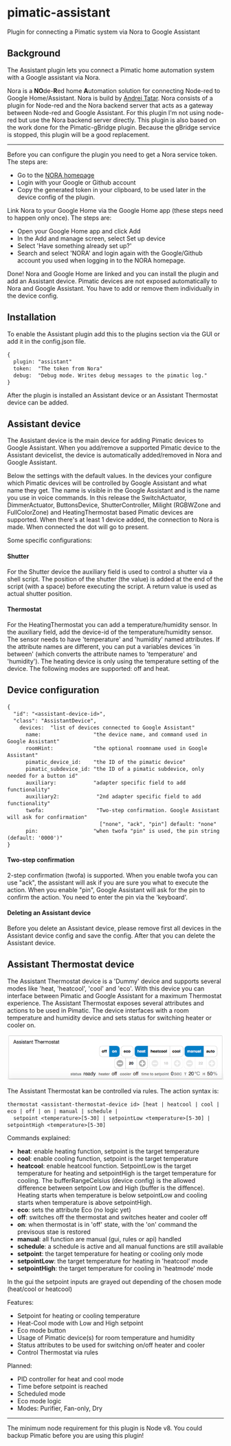 # pimatic-assistant
Plugin for connecting a Pimatic system via Nora to Google Assistant

Background
-------
The Assistant plugin lets you connect a Pimatic home automation system with a Google assistant via Nora.


Nora is a **NO**de-**R**ed home **A**utomation solution for connecting Node-red to Google Home/Assistant. Nora is build by [Andrei Tatar](https://github.com/andrei-tatar). Nora consists of a plugin for Node-red and the Nora backend server that acts as a gateway between Node-red and Google Assistant.
For this plugin I'm not using node-red but use the Nora backend server directly.
This plugin is also based on the work done for the Pimatic-gBridge plugin. Because the gBridge service is stopped, this plugin will be a good replacement.

------

Before you can configure the plugin you need to get a Nora service token. The steps are:

- Go to the [NORA homepage](https://node-red-google-home.herokuapp.com/)
- Login with your Google or Github account
- Copy the generated token in your clipboard, to be used later in the device config of the plugin.

Link Nora to your Google Home via the Google Home app (these steps need to happen only once).
The steps are:
- Open your Google Home app and click Add
- In the Add and manage screen, select Set up device
- Select 'Have something already set up?'
- Search and select 'NORA' and login again with the Google/Github account you used when logging in to the NORA homepage.

Done! Nora and Google Home are linked and you can install the plugin and add an Assistant device.
Pimatic devices are not exposed automatically to Nora and Google Assistant. You have to add or remove them individually in the device config.


Installation
------------
To enable the Assistant plugin add this to the plugins section via the GUI or add it in the config.json file.

```
{
  plugin: "assistant"
  token:  "The token from Nora"
  debug:  "Debug mode. Writes debug messages to the pimatic log."
}
```

After the plugin is installed an Assistant device or an Assistant Thermostat device can be added.

Assistant device
-----------------
The Assistant device is the main device for adding Pimatic devices to Google Assistant. When you add/remove a supported Pimatic device to the Assistant devicelist, the device is automatically added/removed in Nora and Google Assistant.

Below the settings with the default values. In the devices your configure which Pimatic devices will be controlled by Google Assistant and what name they get. The name is visible in the Google Assistant and is the name you use in voice commands.
In this release the SwitchActuator, DimmerActuator, ButtonsDevice, ShutterController, Milight (RGBWZone and FullColorZone) and HeatingThermostat based Pimatic devices are supported.
When there's at least 1 device added, the connection to Nora is made. When connected the dot will go to present.

Some specific configurations:
#### Shutter
For the Shutter device the auxiliary field is used to control a shutter via a shell script. The position of the shutter (the value) is added at the end of the script (with a space) before executing the script. A return value is used as actual shutter position.

#### Thermostat
For the HeatingThermostat you can add a temperature/humidity sensor. In the auxiliary field, add the device-id of the temperature/humidity sensor. The sensor needs to have 'temperature' and 'humidity' named attributes. If the attribute names are different, you can put a variables devices 'in between' (which converts the attribute names to 'temperature' and 'humidity').
The heating device is only using the temperature setting of the device.
The following modes are supported: off and heat.


Device configuration
-----------------

```
{
  "id": "<assistant-device-id>",
  "class": "AssistantDevice",
    devices:  "list of devices connected to Google Assistant"
      name:                 "the device name, and command used in Google Assistant"
      roomHint:             "the optional roomname used in Google Assistant"
      pimatic_device_id:    "the ID of the pimatic device"
      pimatic_subdevice_id: "the ID of a pimatic subdevice, only needed for a button id"
      auxiliary:            "adapter specific field to add functionality"
      auxiliary2:            "2nd adapter specific field to add functionality"
      twofa:                 "Two-step confirmation. Google Assistant will ask for confirmation"
                              ["none", "ack", "pin"] default: "none"
      pin:                  "when twofa "pin" is used, the pin string (default: '0000')"
}
```
#### Two-step confirmation
2-step confirmation (twofa) is supported. When you enable twofa you can use "ack", the assistant will ask if you are sure you what to execute the action. When you enable "pin", Google Assistant will ask for the pin to confirm the action. You need to enter the pin via the 'keyboard'.

#### Deleting an Assistant device
Before you delete an Assistant device, please remove first all devices in the Assistant device config and save the config. After that you can delete the Assistant device.

Assistant Thermostat device
-----------------

The Assistant Thermostat device is a 'Dummy' device and supports several modes like 'heat, 'heatcool', 'cool' and 'eco'. With this device you can interface between Pimatic and Google Assistant for a maximum Thermostat experience. The Assistant Thermostat exposes several attributes and actions to be used in Pimatic.
The device interfaces with a room temperature and humidity device and sets status for switching heater or cooler on.

![device](https://github.com/bertreb/pimatic-assistant/blob/master/ui.png?raw=true)

The Assistant Thermostat kan be controlled via rules. The action syntax is:

```
thermostat <assistant-thermostat-device id> [heat | heatcool | cool | eco | off | on | manual | schedule |
  setpoint <temperature>[5-30] | setpointLow <temperature>[5-30] | setpointHigh <temperature>[5-30]
```
Commands explained:

- **heat**: enable heating function, setpoint is the target temperature
- **cool**: enable cooling function, setpoint is the target temperature
- **heatcool**: enable heatcool function. SetpointLow is the target temperature for heating and setpointHigh is the target temperature for cooling. The bufferRangeCelsius (device config) is the allowed difference between setpoint Low and High (buffer is the diffence). Heating starts when temperature is below setpointLow and cooling starts when temperature is above setpointHigh.
- **eco**: sets the attribute Eco (no logic yet)
- **off**: switches off the thermostat and switches heater and cooler off
- **on**: when thermostat is in 'off' state, with the 'on' command the previsous stae is restored
- **manual**: all function are manual (gui, rules or api) handled
- **schedule**: a schedule is active and all manual functions are still available
- **setpoint**: the target temperature for heating or cooling only mode
- **setpointLow**: the target temperature for heating in 'heatcool' mode
- **setpointHigh**: the target temperature for cooling in 'heatmode' mode

In the gui the setpoint inputs are grayed out depending of the chosen mode (heat/cool or heatcool)

Features:
- Setpoint for heating or cooling temperature
- Heat-Cool mode with Low and High setpoint
- Eco mode button
- Usage of Pimatic device(s) for room temperature and humidity
- Status attributes to be used for switching on/off heater and cooler
- Control Thermostat via rules

Planned:
- PID controller for heat and cool mode
- Time before setpoint is reached
- Scheduled mode
- Eco mode logic
- Modes: Purifier, Fan-only, Dry
-----------------

The minimum node requirement for this plugin is Node v8. You could backup Pimatic before you are using this plugin!
